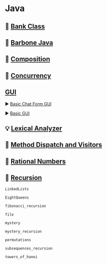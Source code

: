 # Java

## :bank: [Bank Class](https://github.com/aya-nashawati/Java/tree/master/Bank%20Class)

## :straight_ruler: [Barbone Java](https://github.com/aya-nashawati/Java/tree/master/Barebone%20Java)

## :roller_coaster: [Composition](https://github.com/aya-nashawati/Java/tree/master/Composition%20over%20Inheritance)

## :checkered_flag: [Concurrency](https://github.com/aya-nashawati/Java/tree/master/Concurrency)

## [GUI](https://github.com/aya-nashawati/Java/tree/master/GUI)

:arrow_forward: [Basic Chat Form GUI](https://github.com/aya-nashawati/Java/tree/master/GUI/Basic%20Chat%20Form%20GUI)

:arrow_forward: [Basic GUI](https://github.com/aya-nashawati/Java/tree/master/GUI/Basic%20GUI)

## :bulb: [Lexical Analyzer](https://github.com/aya-nashawati/Java/tree/master/Lexical%20Analyzer)

## :running: [Method Dispatch and Visitors](https://github.com/aya-nashawati/Java/tree/master/Method%20Dispatch%20and%20Visitors)

## :1234: [Rational Numbers](https://github.com/aya-nashawati/Java/tree/master/Rational%20Numbers)

## :repeat: [Recursion](https://github.com/aya-nashawati/Java/tree/master/Recursion)

    LinkedLists
    
    EightQueens
    
    fibonacci_recursion

    file

    mystery

    mystery_recursion

    permutations

    subsequences_recursion

    towers_of_hanoi
